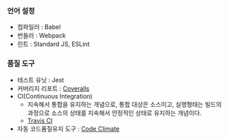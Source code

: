### 언어 설정
- 컴파일러 : Babel
- 번들러 : Webpack
- 린트 : Standard JS, ESLint

### 품질 도구
- 테스트 유닛 : Jest
- 커버리지 리포트 : [Coveralls](https://coveralls.io/)
- CI(Continuous Integration)
  - 지속해서 통합을 유지하는 개념으로, 통합 대상은 소스이고, 실행형태는 빌드의 과정으로 소스의 상태를 지속해서 안정적인 상태로 유지하는 개념이다.
  - [Travis CI](https://travis-ci.org/)
- 자동 코드품질유지 도구 : [Code Climate](https://codeclimate.com/)